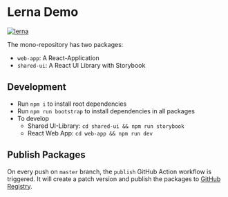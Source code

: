 # Lerna Demo
[![lerna](https://img.shields.io/badge/maintained%20with-lerna-cc00ff.svg)](https://lerna.js.org/)

The mono-repository has two packages:
* `web-app`: A React-Application
* `shared-ui`: A React UI Library with Storybook

## Development

* Run `npm i` to install root dependencies
* Run `npm run bootstrap` to install dependencies in all packages
* To develop
  * Shared UI-Library: `cd shared-ui && npm run storybook`
  * React Web App: `cd web-app && npm run dev`

## Publish Packages

On every push on `master` branch, the `publish` GitHub Action workflow is triggered.
It will create a patch version and publish the packages to [GitHub Registry](https://github.com/keth-dev?tab=packages&repo_name=react-lerna-demo).

